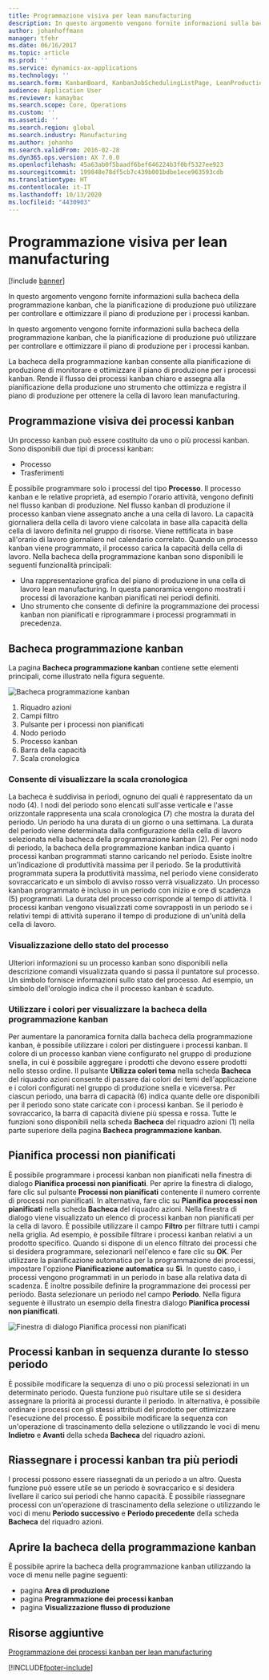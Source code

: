 ```yaml
---
title: Programmazione visiva per lean manufacturing
description: In questo argomento vengono fornite informazioni sulla bacheca della programmazione kanban, che la pianificazione di produzione può utilizzare per controllare e ottimizzare il piano di produzione per i processi kanban.
author: johanhoffmann
manager: tfehr
ms.date: 06/16/2017
ms.topic: article
ms.prod: ''
ms.service: dynamics-ax-applications
ms.technology: ''
ms.search.form: KanbanBoard, KanbanJobSchedulingListPage, LeanProductionFlowVisualization, KanbanBoardUnplannedJobs
audience: Application User
ms.reviewer: kamaybac
ms.search.scope: Core, Operations
ms.custom: ''
ms.assetid: ''
ms.search.region: global
ms.search.industry: Manufacturing
ms.author: johanho
ms.search.validFrom: 2016-02-28
ms.dyn365.ops.version: AX 7.0.0
ms.openlocfilehash: 45a63ab0f5baadf6bef646224b3f0bf5327ee923
ms.sourcegitcommit: 199848e78df5cb7c439b001bdbe1ece963593cdb
ms.translationtype: HT
ms.contentlocale: it-IT
ms.lasthandoff: 10/13/2020
ms.locfileid: "4430903"
---
```

# <a name="visual-scheduling-for-lean-manufacturing"></a>Programmazione visiva per lean manufacturing

[!include [banner](../includes/banner.md)]

In questo argomento vengono fornite informazioni sulla bacheca della programmazione kanban, che la pianificazione di produzione può utilizzare per controllare e ottimizzare il piano di produzione per i processi kanban.

In questo argomento vengono fornite informazioni sulla bacheca della programmazione kanban, che la pianificazione di produzione può utilizzare per controllare e ottimizzare il piano di produzione per i processi kanban.

La bacheca della programmazione kanban consente alla pianificazione di produzione di monitorare e ottimizzare il piano di produzione per i processi kanban. Rende il flusso dei processi kanban chiaro e assegna alla pianificazione della produzione uno strumento che ottimizza e registra il piano di produzione per ottenere la cella di lavoro lean manufacturing.

## <a name="visual-scheduling-of-kanban-jobs"></a>Programmazione visiva dei processi kanban
Un processo kanban può essere costituito da uno o più processi kanban. Sono disponibili due tipi di processi kanban:

-   Processo
-   Trasferimenti

È possibile programmare solo i processi del tipo **Processo**. Il processo kanban e le relative proprietà, ad esempio l'orario attività, vengono definiti nel flusso kanban di produzione. Nel flusso kanban di produzione il processo kanban viene assegnato anche a una cella di lavoro. La capacità giornaliera della cella di lavoro viene calcolata in base alla capacità della cella di lavoro definita nel gruppo di risorse. Viene rettificata in base all'orario di lavoro giornaliero nel calendario correlato. Quando un processo kanban viene programmato, il processo carica la capacità della cella di lavoro. Nella bacheca della programmazione kanban sono disponibili le seguenti funzionalità principali:

-   Una rappresentazione grafica del piano di produzione in una cella di lavoro lean manufacturing. In questa panoramica vengono mostrati i processi di lavorazione kanban pianificati nei periodi definiti.
-   Uno strumento che consente di definire la programmazione dei processi kanban non pianificati e riprogrammare i processi programmati in precedenza.

## <a name="kanban-schedule-board"></a>Bacheca programmazione kanban
La pagina **Bacheca programmazione kanban** contiene sette elementi principali, come illustrato nella figura seguente. 

![Bacheca programmazione kanban](./media/kanban-schedule-board-1024x554.png)
1.  Riquadro azioni
2.  Campi filtro
3.  Pulsante per i processi non pianificati
4.  Nodo periodo
5.  Processo kanban
6.  Barra della capacità
7.  Scala cronologica

### <a name="view-the-time-scale"></a>Consente di visualizzare la scala cronologica

La bacheca è suddivisa in periodi, ognuno dei quali è rappresentato da un nodo (4). I nodi del periodo sono elencati sull'asse verticale e l'asse orizzontale rappresenta una scala cronologica (7) che mostra la durata del periodo. Un periodo ha una durata di un giorno o una settimana. La durata del periodo viene determinata dalla configurazione della cella di lavoro selezionata nella bacheca della programmazione kanban (2). Per ogni nodo di periodo, la bacheca della programmazione kanban indica quanto i processi kanban programmati stanno caricando nel periodo. Esiste inoltre un'indicazione di produttività massima per il periodo. Se la produttività programmata supera la produttività massima, nel periodo viene considerato sovraccaricato e un simbolo di avviso rosso verrà visualizzato. Un processo kanban programmato è incluso in un periodo con inizio e ore di scadenza (5) programmati. La durata del processo corrisponde al tempo di attività. I processi kanban vengono visualizzati come sovrapposti in un periodo se i relativi tempi di attività superano il tempo di produzione di un'unità della cella di lavoro.

### <a name="view-job-status"></a>Visualizzazione dello stato del processo

Ulteriori informazioni su un processo kanban sono disponibili nella descrizione comandi visualizzata quando si passa il puntatore sul processo. Un simbolo fornisce informazioni sullo stato del processo. Ad esempio, un simbolo dell'orologio indica che il processo kanban è scaduto.

### <a name="use-colors-to-view-the-kanban-schedule-board"></a>Utilizzare i colori per visualizzare la bacheca della programmazione kanban

Per aumentare la panoramica fornita dalla bacheca della programmazione kanban, è possibile utilizzare i colori per distinguere i processi kanban. Il colore di un processo kanban viene configurato nel gruppo di produzione snella, in cui è possibile aggregare i prodotti che devono essere prodotti nello stesso ordine. Il pulsante **Utilizza colori tema** nella scheda **Bacheca** del riquadro azioni consente di passare dai colori dei temi dell'applicazione e i colori configurati nel gruppo di produzione snella e viceversa. Per ciascun periodo, una barra di capacità (6) indica quante delle ore disponibili per il periodo sono state caricate con i processi kanban. Se il periodo è sovraccarico, la barra di capacità diviene più spessa e rossa. Tutte le funzioni sono disponibili nella scheda **Bacheca** del riquadro azioni (1) nella parte superiore della pagina **Bacheca programmazione kanban**.

## <a name="plan-unplanned-jobs"></a>Pianifica processi non pianificati
È possibile programmare i processi kanban non pianificati nella finestra di dialogo **Pianifica processi non pianificati**. Per aprire la finestra di dialogo, fare clic sul pulsante **Processi non pianificati** contenente il numero corrente di processi non pianificati. In alternativa, fare clic su **Pianifica processi non pianificati** nella scheda **Bacheca** del riquadro azioni. Nella finestra di dialogo viene visualizzato un elenco di processi kanban non pianificati per la cella di lavoro. È possibile utilizzare il campo **Filtro** per filtrare tutti i campi nella griglia. Ad esempio, è possibile filtrare i processi kanban relativi a un prodotto specifico. Quando si dispone di un elenco filtrato dei processi che si desidera programmare, selezionarli nell'elenco e fare clic su **OK**. Per utilizzare la pianificazione automatica per la programmazione dei processi, impostare l'opzione **Pianificazione automatica** su **Sì**. In questo caso, i processi vengono programmati in un periodo in base alla relativa data di scadenza. È inoltre possibile definire la programmazione dei processi per periodo. Basta selezionare un periodo nel campo **Periodo**. Nella figura seguente è illustrato un esempio della finestra dialogo **Pianifica processi non pianificati**. 

![Finestra di dialogo Pianifica processi non pianificati](./media/plan-unplanned-jobs-1024x564.png)

## <a name="sequence-kanban-jobs-within-the-same-period"></a>Processi kanban in sequenza durante lo stesso periodo
È possibile modificare la sequenza di uno o più processi selezionati in un determinato periodo. Questa funzione può risultare utile se si desidera assegnare la priorità ai processi durante il periodo. In alternativa, è possibile ordinare i processi con gli stessi attributi del prodotto per ottimizzare l'esecuzione del processo. È possibile modificare la sequenza con un'operazione di trascinamento della selezione o utilizzando le voci di menu **Indietro** e **Avanti** della scheda **Bacheca** del riquadro azioni.

## <a name="reassign-kanban-jobs-across-periods"></a>Riassegnare i processi kanban tra più periodi
I processi possono essere riassegnati da un periodo a un altro. Questa funzione può essere utile se un periodo è sovraccarico e si desidera livellare il carico sui periodi che hanno capacità. È possibile riassegnare processi con un'operazione di trascinamento della selezione o utilizzando le voci di menu **Periodo successivo** e **Periodo precedente** della scheda **Bacheca** del riquadro azioni.

## <a name="open-the-kanban-schedule-board"></a>Aprire la bacheca della programmazione kanban
È possibile aprire la bacheca della programmazione kanban utilizzando la voce di menu nelle pagine seguenti:

-   pagina **Area di produzione**
-   pagina **Programmazione dei processi kanban**
-   pagina **Visualizzazione flusso di produzione**


<a name="additional-resources"></a>Risorse aggiuntive
--------

[Programmazione dei processi kanban per lean manufacturing](lean-manufacturing-kanban-job-scheduling.md)



[!INCLUDE[footer-include](../../includes/footer-banner.md)]